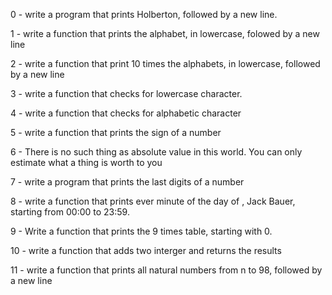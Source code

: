0 - write a program that prints Holberton, followed by a new line.

1 - write a function that prints the alphabet, in lowercase, folowed by a new line 

2 - write a function that print 10 times the alphabets, in lowercase, followed by a new line

3 - write a function that checks for lowercase character.

4 - write a function that checks for alphabetic character

5 - write a function that prints the sign of a number

6 - There is no such thing as absolute value in this world. You can only estimate what a thing is worth to you

7 - write a program that prints the last digits of a number

8 - write a function that prints ever minute of the day of , Jack Bauer, starting from 00:00 to 23:59.

9 - Write a function that prints the 9 times table, starting with 0.

10 - write a function that adds two interger and returns the results

11 - write a function that prints all natural numbers from n to 98, followed by a new line
